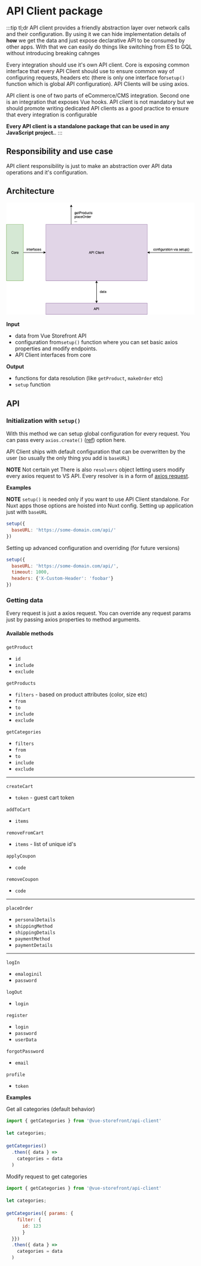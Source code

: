 # API Client package
:::tip tl;dr
API client provides a friendly abstraction layer over network calls and their configuration. By using it we can hide implementation details of **how** we get the data and just expose declarative API to be consumed by other apps. With that we can easily do things like switching from ES to GQL without introducing breaking cahnges  

Every integration should use it's own API client. Core is exposing common interface that every API Client should use to ensure common way of configuring requests, headers etc  (there is only one interface for`setup()` function which is global API configuration). API Clients will be using axios.

API client is one of two parts of eCommerce/CMS integration. Second one is an integration that exposes Vue hooks. API client is not mandatory but we should promote writing dedicated API clients as a good practice to ensure that every integration is configurable

**Every API client is a standalone package that can be used in any JavaScript project.**.
:::

## Responsibility and use case

API client responsibility is just to make an abstraction over API data operations and it's configuration.

## Architecture
![Architecture](./assets/api-client.png)

**Input**
- data from Vue Storefront API
- configuration from`setup()` function where you can set basic axios properties and modify endpoints.
- API Client interfaces from core

**Output**
- functions for data resolution (like `getProduct`, `makeOrder` etc)
- `setup` function

## API

### Initialization with `setup()`

With this method we can setup global configuration for every request. You can pass every `axios.create()` ([ref](https://github.com/axios/axios#axioscreateconfig)) option here.

API Client ships with default configuration that can be overwritten by the user (so usually the only thing you add is `baseURL`)

**NOTE** Not certain yet
There is also `resolvers` object letting users modify every axios request to VS API. Every resolver is in a form of [axios request](https://github.com/axios/axios#request-config).

**Examples**

**NOTE** `setup()` is needed only if you want to use API Client standalone. For Nuxt apps those options are hoisted into Nuxt config.
Setting up application just with `baseURL`
```js
setup({
  baseURL: 'https://some-domain.com/api/'
})
```
Setting up advanced configuration and overriding (for future versions)

```js
setup({
  baseURL: 'https://some-domain.com/api/',
  timeout: 1000,
  headers: {'X-Custom-Header': 'foobar'}
})
```

### Getting data

Every request is just a axios request. You can override any request params just by passing axios properties to method arguments.

#### Available methods

`getProduct`
- `id`
- `include`
- `exclude`

`getProducts`
- `filters` - based on product attributes (color, size etc)
- `from` 
- `to`
- `include`
- `exclude`

`getCategories`
- `filters` 
- `from` 
- `to`
- `include`
- `exclude`

---

`createCart`
- `token` - guest cart token

`addToCart`
- `items`

`removeFromCart`
- `items` - list of unique id's

`applyCoupon` 
- `code`

`removeCoupon`
- `code`

---

`placeOrder`
 - `personalDetails`
 - `shippingMethod`
 - `shippingDetails`
 - `paymentMethod`
 - `paymentDetails`
 
 ---

 `logIn`
 - `emaloginil`
 - `password`

`logOut`
- `login`

`register`
- `login`
- `password`
- `userData`

`forgotPassword`
- `email`

`profile`
- `token`


**Examples**

Get all categories (default behavior)
```js
import { getCategories } from '@vue-storefront/api-client'

let categories;

getCategories()
  .then({ data } => 
    categories = data
  )
```

Modify request to get categories
```js
import { getCategories } from '@vue-storefront/api-client'

let categories;

getCategories({ params: { 
    filter: { 
      id: 123 
      }
  }})
  .then({ data } => 
    categories = data
  )
```